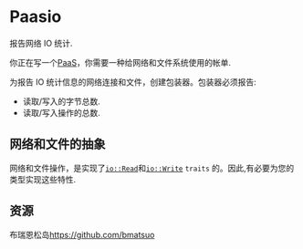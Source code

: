 # Paasio

报告网络 IO 统计.

你正在写一个[PaaS][]，你需要一种给网络和文件系统使用的帐单.

为报告 IO 统计信息的网络连接和文件，创建包装器。包装器必须报告:

- 读取/写入的字节总数.
- 读取/写入操作的总数.

[paas]: http://en.wikipedia.org/wiki/Platform_as_a_service

## 网络和文件的抽象

网络和文件操作，是实现了[`io::Read`][read]和[`io::Write`][write] `traits` 的。因此,有必要为您的类型实现这些特性.

[read]: https://doc.rust-lang.org/std/io/trait.Read.html
[write]: https://doc.rust-lang.org/std/io/trait.Write.html
[help-page]: https://exercism.io/tracks/rust/learning
[modules]: https://doc.rust-lang.org/book/2018-edition/ch07-00-modules.html
[cargo]: https://doc.rust-lang.org/book/2018-edition/ch14-00-more-about-cargo.html
[rust-tests]: https://doc.rust-lang.org/book/2018-edition/ch11-02-running-tests.html

## 资源

布瑞恩松岛<https://github.com/bmatsuo>
